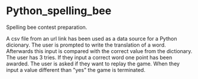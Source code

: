# Python_spelling_bee
Spelling bee contest preparation. 

A csv file from an url link has been used as a data source for a Python dicionary. The user is prompted to write the translation of a word. Afterwards this input is compared 
with the correct value from the dictionary. The user has 3 tries. If they input a correct word one point has been awarded. The user is asked if they want to replay the game.
When they input a value different than "yes" the game is terminated.
